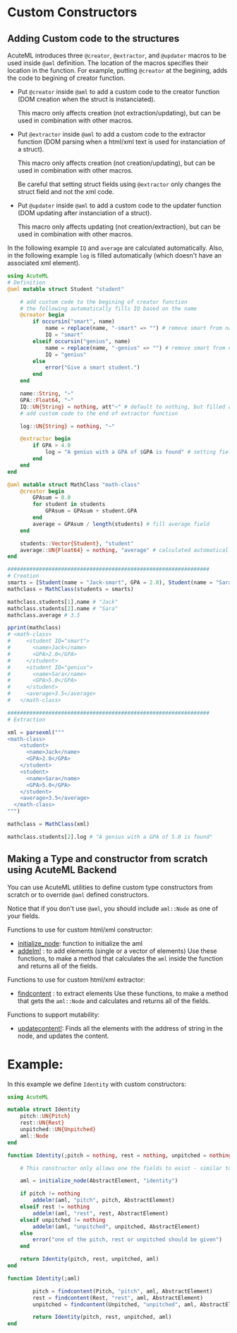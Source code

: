 # Custom Constructors

## Adding Custom code to the structures

AcuteML introduces three `@creator`, `@extractor`, and `@updater` macros to be used inside `@aml` definition. The location of the macros specifies their location in the function. For example, putting `@creator` at the begining, adds the code to begining of creator function.


- Put `@creator` inside `@aml` to add a custom code to the creator function (DOM creation when the struct is instanciated).

  This macro only affects creation (not extraction/updating), but can be used in combination with other macros.

- Put `@extractor` inside `@aml` to add a custom code to the extractor function (DOM parsing when a html/xml text is used for instanciation of a struct).

  This macro only affects creation (not creation/updating), but can be used in combination with other macros.

  Be careful that setting struct fields using `@extractor` only changes the struct field and not the xml code.

- Put `@updater` inside `@aml` to add a custom code to the updater function (DOM updating after instanciation of a struct).

  This macro only affects updating (not creation/extraction), but can be used in combination with other macros.

In the following example `IQ` and `average` are calculated automatically. Also, in the following example `log` is filled automatically (which doesn't have an associated xml element).

```julia
using AcuteML
# Definition
@aml mutable struct Student "student"

    # add custom code to the begining of creator function
    # the following automatically fills IQ based on the name
    @creator begin
        if occursin("smart", name)
            name = replace(name, "-smart" => "") # remove smart from name
            IQ = "smart"
        elseif occursin("genius", name)
            name = replace(name, "-genius" => "") # remove smart from name
            IQ = "genius"
        else
            error("Give a smart student.")
        end
    end

    name::String, "~"
    GPA::Float64, "~"
    IQ::UN{String} = nothing, att"~" # default to nothing, but filled automatically by first @cretor macro
    # add custom code to the end of extractor function

    log::UN{String} = nothing, "~"

    @extractor begin
        if GPA > 4.0
            log = "A genius with a GPA of $GPA is found" # setting fields using @extractor only changes the field and not the xml code
        end
    end
end

@aml mutable struct MathClass "math-class"
    @creator begin
        GPAsum = 0.0
        for student in students
            GPAsum = GPAsum + student.GPA
        end
        average = GPAsum / length(students) # fill average field
    end

    students::Vector{Student}, "student"
    average::UN{Float64} = nothing, "average" # calculated automatically
end

################################################################
# Creation
smarts = [Student(name = "Jack-smart", GPA = 2.0), Student(name = "Sara-genius", GPA = 5.0)]
mathclass = MathClass(students = smarts)

mathclass.students[1].name # "Jack"
mathclass.students[2].name # "Sara"
mathclass.average # 3.5

pprint(mathclass)
# <math-class>
#     <student IQ="smart">
#       <name>Jack</name>
#       <GPA>2.0</GPA>
#     </student>
#     <student IQ="genius">
#       <name>Sara</name>
#       <GPA>5.0</GPA>
#     </student>
#     <average>3.5</average>
#   </math-class>

################################################################
# Extraction

xml = parsexml("""
<math-class>
    <student>
      <name>Jack</name>
      <GPA>2.0</GPA>
    </student>
    <student>
      <name>Sara</name>
      <GPA>5.0</GPA>
    </student>
    <average>3.5</average>
  </math-class>
""")

mathclass = MathClass(xml)

mathclass.students[2].log # "A genius with a GPA of 5.0 is found"
```

## Making a Type and constructor from scratch using AcuteML Backend

You can use AcuteML utilities to define custom type constructors from scratch or to override `@aml` defined constructors.

Notice that if you don't use `@aml`, you should include `aml::Node` as one of your fields.

Functions to use for custom html/xml constructor:
- [initialize_node](@ref): function to initialize the aml
- [addelm!](@ref) : to add elements (single or a vector of elements)
Use these functions, to make a method that calculates the `aml` inside the function and returns all of the fields.

Functions to use for custom html/xml extractor:
- [findcontent](@ref) : to extract elements
Use these functions, to make a method that gets the `aml::Node` and calculates and returns all of the fields.

Functions to support mutability:
- [updatecontent!](@ref): Finds all the elements with the address of string in the node, and updates the content.

# Example:
In this example we define `Identity` with custom constructors:
```julia
using AcuteML

mutable struct Identity
    pitch::UN{Pitch}
    rest::UN{Rest}
    unpitched::UN{Unpitched}
    aml::Node
end

function Identity(;pitch = nothing, rest = nothing, unpitched = nothing)

    # This constructor only allows one the fields to exist - similar to choice element in XS

    aml = initialize_node(AbstractElement, "identity")

    if pitch != nothing
        addelm!(aml, "pitch", pitch, AbstractElement)
    elseif rest != nothing
        addelm!(aml, "rest", rest, AbstractElement)
    elseif unpitched != nothing
        addelm!(aml, "unpitched", unpitched, AbstractElement)
    else
        error("one of the pitch, rest or unpitched should be given")
    end

    return Identity(pitch, rest, unpitched, aml)
end

function Identity(;aml)

        pitch = findcontent(Pitch, "pitch", aml, AbstractElement)
        rest = findcontent(Rest, "rest", aml, AbstractElement)
        unpitched = findcontent(Unpitched, "unpitched", aml, AbstractElement)

        return Identity(pitch, rest, unpitched, aml)
end
```
